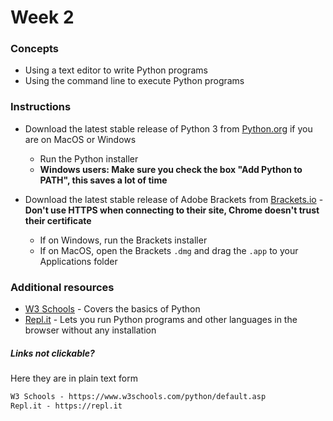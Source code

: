 # Week 2

### Concepts

* Using a text editor to write Python programs
* Using the command line to execute Python programs

### Instructions

* Download the latest stable release of Python 3 from [Python.org](https://www.python.org/downloads/) if you are on MacOS or Windows
    * Run the Python installer
    * **Windows users: Make sure you check the box "Add Python to PATH", this saves a lot of time**

* Download the latest stable release of Adobe Brackets from [Brackets.io](http://brackets.io) - **Don't use HTTPS when connecting to their site, Chrome doesn't trust their certificate**
    * If on Windows, run the Brackets installer
    * If on MacOS, open the Brackets `.dmg` and drag the `.app` to your Applications folder

### Additional resources

* [W3 Schools](https://www.w3schools.com/python/default.asp) - Covers the basics of Python
* [Repl.it](https://repl.it) - Lets you run Python programs and other languages in the browser without any installation

##### Links not clickable?
Here they are in plain text form

```html
W3 Schools - https://www.w3schools.com/python/default.asp
Repl.it - https://repl.it
```